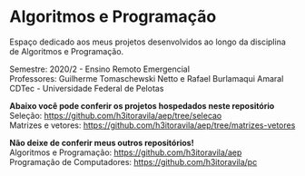 # Algoritmos e Programação

Espaço dedicado aos meus projetos desenvolvidos ao longo da disciplina de Algoritmos e Programação.

Semestre: 2020/2 - Ensino Remoto Emergencial</br>
Professores: Guilherme Tomaschewski Netto e Rafael Burlamaqui Amaral</br>
CDTec - Universidade Federal de Pelotas

<b>Abaixo você pode conferir os projetos hospedados neste repositório</b></br>
Seleção: https://github.com/h3itoravila/aep/tree/selecao</br>
Matrizes e vetores: https://github.com/h3itoravila/aep/tree/matrizes-vetores

<b>Não deixe de conferir meus outros repositórios!</b></br>
Algoritmos e Programação: https://github.com/h3itoravila/aep</br>
Programação de Computadores: https://github.com/h3itoravila/pc
